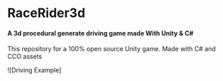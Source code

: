 # RaceRider3d
#### A 3d procedural generate driving game made With Unity & C#

This repository for a 100% open source Unity game. Made with C# and CCO assets

![Driving Example]
